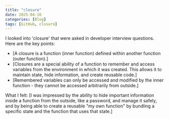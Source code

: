 ```yaml
---
title: "closure"
date: 2025-04-16
categories: [Blog]
tags: [GitHub, closure]
---
```


I looked into 'closure' that were asked in developer interview questions. Here are the key points:

* [A closure is a function (inner function) defined within another function (outer function).]
* [Closures are a special ability of a function to remember and access variables from the environment in which it was created. This allows it to maintain state, hide information, and create reusable code.]
* [Remembered variables can only be accessed and modified by the inner function - they cannot be accessed arbitrarily from outside.]

What I felt:
[I was impressed by the ability to hide important information inside a function from the outside, like a password, and manage it safely, and by being able to create a reusable "my own function" by bundling a specific state and the function that uses that state.]